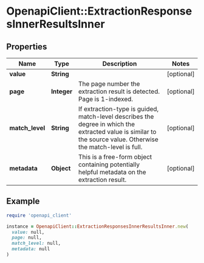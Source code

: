# OpenapiClient::ExtractionResponsesInnerResultsInner

## Properties

| Name | Type | Description | Notes |
| ---- | ---- | ----------- | ----- |
| **value** | **String** |  | [optional] |
| **page** | **Integer** | The page number the extraction result is detected. Page is 1-indexed. | [optional] |
| **match_level** | **String** | If extraction-type is guided, match-level describes the degree in which the extracted value is similar to the source value. Otherwise the match-level is full. | [optional] |
| **metadata** | **Object** | This is a free-form object containing potentially helpful metadata on the extraction result. | [optional] |

## Example

```ruby
require 'openapi_client'

instance = OpenapiClient::ExtractionResponsesInnerResultsInner.new(
  value: null,
  page: null,
  match_level: null,
  metadata: null
)
```

